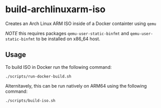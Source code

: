 # build-archlinuxarm-iso

Creates an Arch Linux ARM ISO inside of a Docker containter using ````qemu````

*NOTE* this requires packages ````qemu-user-static-binfmt```` and ````qemu-user-static-binfmt```` to be installed on x86_64 host.

## Usage

To build ISO in Docker run the following command:
```
./scripts/run-docker-build.sh
```

Alternitavely, this can be run natively on ARM64 using the following command:

```
./scripts/build-iso.sh
```
